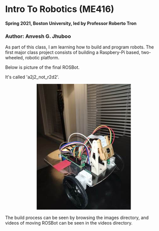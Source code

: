 # Intro To Robotics (ME416)
#### Spring 2021, Boston University, led by Professor Roberto Tron
### Author: Anvesh G. Jhuboo

As part of this class, I am learning how to build and program robots.
The first major class project consists of building a Raspbery-Pi based, 
two-wheeled, robotic platform.

Below is picture of the final ROSBot. 

It's called 'a2j2\_not\_r2d2'.

<p align="center">
<img src="https://github.com/jhuboo/ROSbot/blob/main/images/finalROSBot_lq.jpg" />
</p>

The build process can be seen by browsing the images directory, and videos
of moving ROSBot can be seen in the videos directory.
